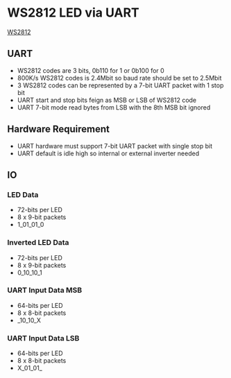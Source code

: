 # WS2812 LED via UART

[WS2812](ws2812.md)

## UART

* WS2812 codes are 3 bits, 0b110 for 1 or 0b100 for 0
* 800K/s WS2812 codes is 2.4Mbit so baud rate should be set to 2.5Mbit
* 3 WS2812 codes can be represented by a 7-bit UART packet with 1 stop bit
* UART start and stop bits feign as MSB or LSB of WS2812 code
* UART 7-bit mode read bytes from LSB with the 8th MSB bit ignored

## Hardware Requirement

* UART hardware must support 7-bit UART packet with single stop bit
* UART default is idle high so internal or external inverter needed

## IO

### LED Data

* 72-bits per LED
* 8 x 9-bit packets
* 1_01_01_0

### Inverted LED Data

* 72-bits per LED
* 8 x 9-bit packets
* 0_10_10_1

### UART Input Data MSB

* 64-bits per LED
* 8 x 8-bit packets
* _10_10_X

### UART Input Data LSB

* 64-bits per LED
* 8 x 8-bit packets
* X_01_01_
